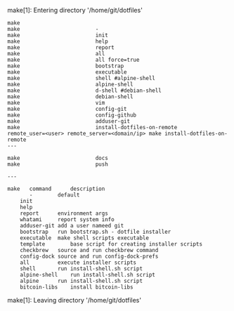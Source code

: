 make[1]: Entering directory '/home/git/dotfiles'

	make                        
	make                        -
	make                        init
	make                        help
	make                        report
	make                        all
	make                        all force=true
	make                        bootstrap
	make                        executable
	make                        shell #alpine-shell
	make                        alpine-shell
	make                        d-shell #debian-shell
	make                        debian-shell
	make                        vim
	make                        config-git
	make                        config-github
	make                        adduser-git
	make                        install-dotfiles-on-remote
	remote_user=<user> remote_server=<domain/ip> make install-dotfiles-on-remote
	---
	
	make                        docs
	make                        push
	
	---
	
 	make   command		description
 	       -		default
        init
        help
        report		environment args
        whatami		report system info
        adduser-git	add a user nameed git
        bootstrap	run bootstrap.sh - dotfile installer
        executable	make shell scripts executable
        template		base script for creating installer scripts
        checkbrew	source and run checkbrew command
        config-dock	source and run config-dock-prefs
        all	        execute installer scripts
        shell		run install-shell.sh script
        alpine-shell	run install-shell.sh script
        alpine		run install-shell.sh script
        bitcoin-libs	install bitcoin-libs
make[1]: Leaving directory '/home/git/dotfiles'
